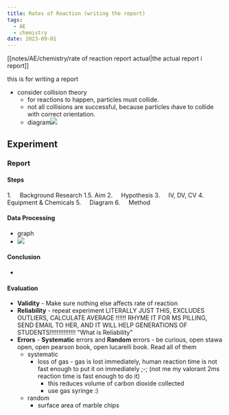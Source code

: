 ```yaml
---
title: Rates of Reaction (writing the report)
tags:
  - AE
  - chemistry
date: 2023-09-01
---
```

[[notes/AE/chemistry/rate of reaction report actual|the actual report i report]]

this is for writing a report
- consider collision theory
  - for reactions to happen, particles must collide.
  - not all collisions are successful, because particles ıhave to collide with correct orientation.
  - diagram![](notes/images/Screen%20Shot%202023-08-21%20at%202.28.30%20pm.png)
## Experiment
### Report
#### Steps
1.     Background Research
1.5. Aim
2.     Hypothesis
3.     IV, DV, CV
4.     Equipment & Chemicals
5.     Diagram
6.     Method

#### Data Processing
- graph
- ![](notes/images/Screen%20Shot%202023-08-31%20at%202.46.54%20pm.png)

#### Conclusion
- 
#### Evaluation
- **Validity** - Make sure nothing else affects rate of reaction
- **Reliability** - repeat experiment LITERALLY JUST THIS, EXCLUDES OUTLIERS, CALCULATE AVERAGE !!!!!! RHYME IT FOR MS PILLING, SEND EMAIL TO HER, AND IT WILL HELP GENERATIONS OF STUDENTS!!!!!!!!!!!!!!! "What is Reliability"
- **Errors** - **Systematic** errors and **Random** errors - be curious, open stawa open, open pearson book, open lucarelli book. Read all of them
	- systematic
		- loss of gas - gas is lost immediately, human reaction time is not fast enough to put it on immediately ;-; (not me my valorant 2ms reaction time is fast enough to do it)
			- this reduces volume of carbon dioxide collected
			- use gas syringe :)
	- random
		- surface area of marble chips
